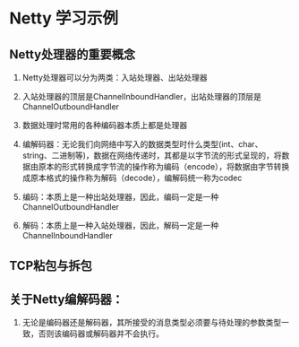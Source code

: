 # Netty 学习示例

##

## Netty处理器的重要概念

1. Netty处理器可以分为两类：入站处理器、出站处理器


2. 入站处理器的顶层是ChannelInboundHandler，出站处理器的顶层是ChannelOutboundHandler


3. 数据处理时常用的各种编码器本质上都是处理器


4. 编解码器：无论我们向网络中写入的数据类型时什么类型(int、char、string、二进制等)，数据在网络传递时，其都是以字节流的形式呈现的，将数据由原本的形式转换成字节流的操作称为编码（encode），将数据由字节转换成原本格式的操作称为解码（decode），编解码统一称为codec


5. 编码：本质上是一种出站处理器，因此，编码一定是一种ChannelOutboundHandler


6. 解码：本质上是一种入站处理器，因此，解码一定是一种ChannelInboundHandler

## TCP粘包与拆包

## 关于Netty编解码器：

1. 无论是编码器还是解码器，其所接受的消息类型必须要与待处理的参数类型一致，否则该编码器或解码器并不会执行。

